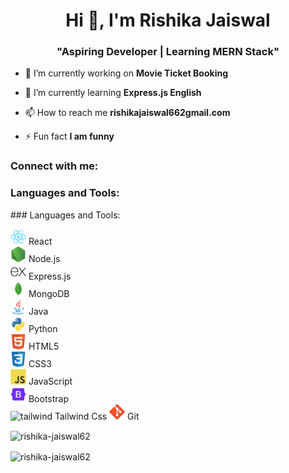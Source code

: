 <h1 align="center">Hi 👋, I'm Rishika Jaiswal</h1>
<h3 align="center">"Aspiring Developer | Learning MERN Stack"</h3>

- 🔭 I’m currently working on **Movie Ticket Booking**

- 🌱 I’m currently learning **Express.js English**

- 📫 How to reach me **rishikajaiswal662gmail.com**

- ⚡ Fun fact **I am funny**

<h3 align="left">Connect with me:</h3>

<h3 align="left">Languages and Tools:</h3>
### Languages and Tools:

<img src="https://raw.githubusercontent.com/devicons/devicon/master/icons/react/react-original.svg" alt="React" width="25"/> React  
<img src="https://raw.githubusercontent.com/devicons/devicon/master/icons/nodejs/nodejs-original.svg" alt="Node.js" width="25"/> Node.js  
<img src="https://raw.githubusercontent.com/devicons/devicon/master/icons/express/express-original.svg" alt="Express.js" width="25"/> Express.js  
<img src="https://raw.githubusercontent.com/devicons/devicon/master/icons/mongodb/mongodb-original.svg" alt="MongoDB" width="25"/> MongoDB  
<img src="https://raw.githubusercontent.com/devicons/devicon/master/icons/java/java-original.svg" alt="Java" width="25"/> Java  
<img src="https://raw.githubusercontent.com/devicons/devicon/master/icons/python/python-original.svg" alt="Python" width="25"/> Python  
<img src="https://raw.githubusercontent.com/devicons/devicon/master/icons/html5/html5-original.svg" alt="HTML5" width="25"/> HTML5  
<img src="https://raw.githubusercontent.com/devicons/devicon/master/icons/css3/css3-original.svg" alt="CSS3" width="25"/> CSS3  
<img src="https://raw.githubusercontent.com/devicons/devicon/master/icons/javascript/javascript-original.svg" alt="JavaScript" width="25"/> JavaScript  
<img src="https://raw.githubusercontent.com/devicons/devicon/master/icons/bootstrap/bootstrap-plain.svg" alt="Bootstrap" width="25"/> Bootstrap  
 <img src="https://www.vectorlogo.zone/logos/tailwindcss/tailwindcss-icon.svg" alt="tailwind" width="40" height="40"/> Tailwind Css
<img src="https://raw.githubusercontent.com/devicons/devicon/master/icons/git/git-original.svg" alt="Git" width="25"/> Git  



<p><img align="center" src="https://github-readme-stats.vercel.app/api/top-langs?username=rishika-jaiswal62&show_icons=true&locale=en&layout=compact" alt="rishika-jaiswal62" /></p>

<p><img align="center" src="https://github-readme-streak-stats.herokuapp.com/?user=rishika-jaiswal62&" alt="rishika-jaiswal62" /></p>

